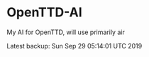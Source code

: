 # OpenTTD-AI
My AI for OpenTTD, will use primarily air

Latest backup: Sun Sep 29 05:14:01 UTC 2019
